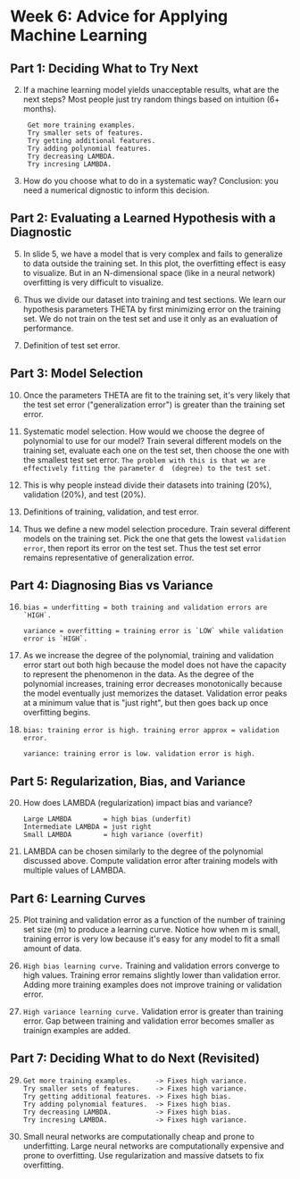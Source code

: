 # Week 6: Advice for Applying Machine Learning

## Part 1: Deciding What to Try Next

2. If a machine learning model yields unacceptable results, what are the next
steps? Most people just try random things based on intuition (6+ months).

		Get more training examples.
		Try smaller sets of features.
		Try getting additional features.
		Try adding polynomial features.
		Try decreasing LAMBDA.
		Try incresing LAMBDA.

3. How do you choose what to do in a systematic way? Conclusion: you need a numerical dignostic to inform this decision.

## Part 2: Evaluating a Learned Hypothesis with a Diagnostic

5. In slide 5, we have a model that is very complex and fails to generalize to data outside the training set. In this plot, the overfitting effect is easy to visualize. But in an N-dimensional space (like in a neural network) overfitting is very difficult to visualize. 

6. Thus we divide our dataset into training and test sections. We learn our hypothesis parameters THETA by first minimizing error on the training set. We do not train on the test set and use it only as an evaluation of performance.

7. Definition of test set error.

## Part 3: Model Selection

10. Once the parameters THETA are fit to the training set, it's very likely that the test set error ("generalization error") is greater than the training set error.

11. Systematic model selection. How would we choose the degree of polynomial to use for our model? Train several different models on the training set, evaluate each one on the test set, then choose the one with the smallest test set error.
`The problem with this is that we are effectively fitting the parameter d 
(degree) to the test set.` 

12. This is why people instead divide their datasets into training (20%), validation (20%), and test (20%).

13. Definitions of training, validation, and test error.

14. Thus we define a new model selection procedure. Train several different models on the training set. Pick the one that gets the lowest `validation error`, then report its error on the test set. Thus the test set error remains representative of generalization error.

## Part 4: Diagnosing Bias vs Variance

16. 
		bias = underfitting = both training and validation errors are `HIGH`. 

		variance = overfitting = training error is `LOW` while validation error is `HIGH`.

17. As we increase the degree of the polynomial, training and validation error start out both high because the model does not have the capacity to represent the phenomenon in the data. As the degree of the polynomial increases, training error decreases monotonically because the model eventually just memorizes the dataset. Validation error peaks at a minimum value that is "just right", but then goes back up once overfitting begins.

18. 
		bias: training error is high. training error approx = validation error.
		
		variance: training error is low. validation error is high.

## Part 5: Regularization, Bias, and Variance

20. How does LAMBDA (regularization) impact bias and variance? 
		
		Large LAMBDA        = high bias (underfit)
		Intermediate LAMBDA = just right
		Small LAMBDA        = high variance (overfit)

21. LAMBDA can be chosen similarly to the degree of the polynomial discussed above. Compute validation error after training models with multiple values of LAMBDA.

## Part 6: Learning Curves

25. Plot training and validation error as a function of the number of training set size (m) to produce a learning curve. Notice how when m is small, training error is very low because it's easy for any model to fit a small amount of data. 

26. `High bias learning curve.` Training and validation errors converge to high values. Training error remains slightly lower than validation error. Adding more training examples does not improve training or validation error.

27. `High variance learning curve.` Validation error is greater than training error. Gap between training and validation error becomes smaller as trainign examples are added. 

## Part 7: Deciding What to do Next (Revisited)

29. 
		Get more training examples.      -> Fixes high variance.
		Try smaller sets of features.    -> Fixes high variance.  
		Try getting additional features. -> Fixes high bias.
		Try adding polynomial features.  -> Fixes high bias.
		Try decreasing LAMBDA.           -> Fixes high bias.
		Try incresing LAMBDA.            -> Fixes high variance.

30. Small neural networks are computationally cheap and prone to underfitting. Large neural networks are computationally expensive and prone to overfitting. Use regularization and massive datsets to fix overfitting.
  